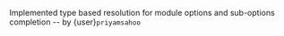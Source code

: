 Implemented type based resolution for module options and sub-options completion
-- by {user}`priyamsahoo`

